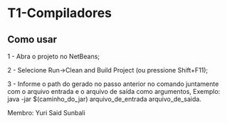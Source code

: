 # T1-Compiladores

## Como usar

1 - Abra o projeto no NetBeans;

2 - Selecione Run->Clean and Build Project (ou pressione Shift+F11);

3 - Informe o path do gerado no passo anterior no comando juntamente com o arquivo entrada e o arquivo de saída como argumentos, Exemplo: java -jar $(caminho_do_jar) arquivo_de_entrada arquivo_de_saida.

Membro: Yuri Said Sunbali
